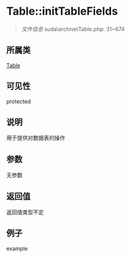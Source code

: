 # Table::initTableFields



> *文件信息* suda\archive\Table.php: 31~674

## 所属类 

[Table](../Table.md)

## 可见性

 protected 

## 说明


用于提供对数据表的操作



## 参数


无参数


## 返回值

返回值类型不定


## 例子

example